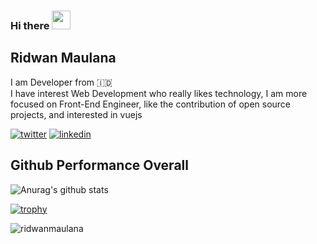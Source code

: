 ### Hi there <img src="https://raw.githubusercontent.com/MartinHeinz/MartinHeinz/master/wave.gif" width="30px">

## Ridwan Maulana

<p>I am Developer from 🇮🇩 <br/>
I have interest Web Development who really likes technology, I am more focused on Front-End Engineer, like the contribution of open source projects, and interested in vuejs</p>

<a href="https://twitter.com/ridvisible" target="_blank"><img alt="twitter" src="https://img.shields.io/badge/twitter-%231DA1F2.svg?&style=for-the-badge&logo=twitter&logoColor=white"/></a>
<a href="https://www.linkedin.com/in/ridwanms/" target="_blank"><img alt="linkedin" src="https://img.shields.io/badge/linkedin-%230077B5.svg?&style=for-the-badge&logo=linkedin&logoColor=white"/></a>

## Github Performance Overall
![Anurag's github stats](https://github-readme-stats.vercel.app/api?username=R1dwanMaulana&show_icons=true&theme=prussian)


[![trophy](https://github-profile-trophy.vercel.app/?username=R1dwanMaulana&theme=onedark&row=3&column=4&no-bg=true&no-frame=true)](https://github.com/R1dwanMaulana/github-profile-trophy)

<p><img align="center" src="https://github-readme-streak-stats.herokuapp.com/?user=R1dwanMaulana&theme=dark" alt="ridwanmaulana" /></p>



